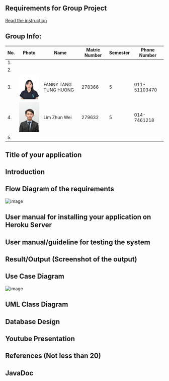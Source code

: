 ## Requirements for Group Project
[Read the instruction](https://github.com/STIW3054-A221/class-activity-soc/blob/main/GroupProject.md)

## Group Info:
| No. | Photo                                      | Name                  | Matric Number | Semester | Phone Number |
| ------------- |--------------------------------------------|-----------------------|---------------|----------|--------------|
|1.|                                            |                       |               |          |              |
|2.|                                            |                       |               |          |              |
|3.| <img src= "images/fanny.jpg" width=100>    | FANNY TANG TUNG HUONG | 278366        | 5        | 011-51103470 |
|4.| <img src= "images/zhun wei.JPG" width=100> | Lim Zhun Wei          | 279632        | 5        | 014-7461218  |
|5.|                                            |                       |               |          |              |

## Title of your application
## Introduction
## Flow Diagram of the requirements
![image](https://user-images.githubusercontent.com/73087918/201609578-53778479-85ee-4668-a786-b1b7467b81fd.png)

## User manual for installing your application on Heroku Server
## User manual/guideline for testing the system
## Result/Output (Screenshot of the output)
## Use Case Diagram
![image](https://user-images.githubusercontent.com/73087918/201609653-8274050a-81b4-4f53-a7f3-3c5bc3708d61.png)

## UML Class Diagram
## Database Design
## Youtube Presentation
## References (Not less than 20)
## JavaDoc
